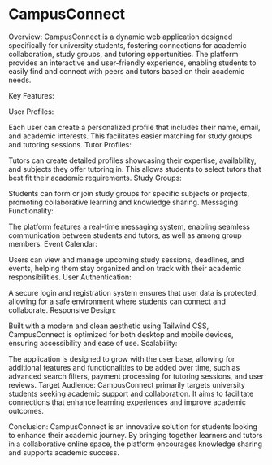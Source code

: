 # CampusConnect
Overview: CampusConnect is a dynamic web application designed specifically for university students, fostering connections for academic collaboration, study groups, and tutoring opportunities. The platform provides an interactive and user-friendly experience, enabling students to easily find and connect with peers and tutors based on their academic needs.

Key Features:

User Profiles:

Each user can create a personalized profile that includes their name, email, and academic interests. This facilitates easier matching for study groups and tutoring sessions.
Tutor Profiles:

Tutors can create detailed profiles showcasing their expertise, availability, and subjects they offer tutoring in. This allows students to select tutors that best fit their academic requirements.
Study Groups:

Students can form or join study groups for specific subjects or projects, promoting collaborative learning and knowledge sharing.
Messaging Functionality:

The platform features a real-time messaging system, enabling seamless communication between students and tutors, as well as among group members.
Event Calendar:

Users can view and manage upcoming study sessions, deadlines, and events, helping them stay organized and on track with their academic responsibilities.
User Authentication:

A secure login and registration system ensures that user data is protected, allowing for a safe environment where students can connect and collaborate.
Responsive Design:

Built with a modern and clean aesthetic using Tailwind CSS, CampusConnect is optimized for both desktop and mobile devices, ensuring accessibility and ease of use.
Scalability:

The application is designed to grow with the user base, allowing for additional features and functionalities to be added over time, such as advanced search filters, payment processing for tutoring sessions, and user reviews.
Target Audience: CampusConnect primarily targets university students seeking academic support and collaboration. It aims to facilitate connections that enhance learning experiences and improve academic outcomes.

Conclusion: CampusConnect is an innovative solution for students looking to enhance their academic journey. By bringing together learners and tutors in a collaborative online space, the platform encourages knowledge sharing and supports academic success.
